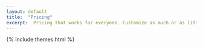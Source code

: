```yaml
---
layout: default
title:  "Pricing"
excerpt:  Pricing that works for everyone. Customize as much or as little as you want. Tell your story.
---
```


{% include themes.html %}
